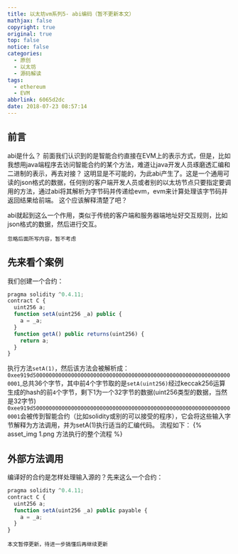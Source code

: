```yaml
---
title: 以太坊vm系列5- abi编码（暂不更新本文）
mathjax: false
copyright: true
original: true
top: false
notice: false
categories:
  - 原创
  - 以太坊
  - 源码解读
tags:
  - ethereum
  - EVM
abbrlink: 6065d2dc
date: 2018-07-23 08:57:14
---
```

## 前言
abi是什么？
前面我们认识到的是智能合约直接在EVM上的表示方式，但是，比如我想用java端程序去访问智能合约的某个方法，难道让java开发人员琢磨透汇编和二进制的表示，再去对接？
这明显是不可能的，为此abi产生了。这是一个通用可读的json格式的数据，任何别的客户端开发人员或者别的以太坊节点只要指定要调用的方法，通过abi将其解析为字节码并传递给evm，evm来计算处理该字节码并返回结果给前端。
这个应该解释清楚了吧？
<!--more-->
abi就起到这么一个作用，类似于传统的客户端和服务器端地址好交互规则，比如json格式的数据，然后进行交互。

`忽略后面所写内容，暂不考虑`
## 先来看个案例
我们创建一个合约：
```JavaScript
pragma solidity ^0.4.11;
contract C {
  uint256 a;
  function setA(uint256 _a) public {
    a = _a;
  }
  function getA() public returns(uint256) {
    return a;
  }
}
```
执行方法`setA(1)`，然后该方法会被解析成：`0xee919d500000000000000000000000000000000000000000000000000000000000000001`,总共36个字节，其中前4个字节取的是`setA(uint256)`经过keccak256运算生成的hash的前`4`个字节，剩下1为一个32字节的数据(uint256类型的数据，当然是32字节)
`0xee919d500000000000000000000000000000000000000000000000000000000000000001`会被传到智能合约（比如solidity或别的可以接受的程序），它会将这些输入字节解释为方法调用，并为setA(1)执行适当的汇编代码。
流程如下：
{% asset_img 1.png  方法执行的整个流程 %}

## 外部方法调用
编译好的合约是怎样处理输入源的？先来这么一个合约：
```JavaScript
pragma solidity ^0.4.11;
contract C {
  uint256 a;
  function setA(uint256 _a) public payable {
    a = _a;
  }
}
```

`本文暂停更新，待进一步搞懂后再继续更新`
